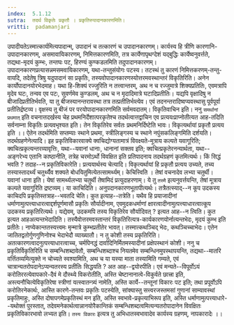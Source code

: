```yaml
---
index:  5.1.12
sutra:  तदर्थ विकृतेः प्रकृतौ । प्रकृतिरुपादानकारणमिति।
vritti:  padamanjari
---
```


उपादीयतेऽस्मात्कार्यमित्यपादान्म्, उपादानं च तत्कारणं च उपादानकारणम्। कार्यस्य हि त्रीणि कारणानि-उपादानकारणम्, असमावायिकारणम्, निमित्तकारणमिति, तत्र कार्येणापृथग्देशं यद्बुद्धिः कार्येष्वनुवर्त्तते, तद्यथा-मृदयं कुम्भः, तन्तघः पट, हिरण्यं कुण्कडलमिति तदुपादानकारणम्। उपादानकारणप्रत्यासन्नमसमवायिकारणम्, यथा-तन्तुसंयोगः पटस्य। तटस्थं तु कारणं निमित्तकरणम्-तन्तु-वायदि, तदेतेषु त्रिषु यदुपादानं सा प्रकृतिः, तस्यवोपादानकारणस्योत्तरमवस्थान्तरं विकृतिरिति। अनेन कार्योपादानयोरभेदमाह। यथा हि-शिक्यं रज्जुरिति न तत्त्वान्तरम्, अथ न च रज्जुमात्रे शिक्यप्रतितिः, एवमत्रापि मृदेव घटः, तन्वव एव पटः, सुवर्णमेव कुण्डलम्, अथ च न मृदादिमात्रे घटादिप्रतीतिः। यद्यपि वृक्षादिषु न बीजादिप्रतीतिर्भवति, या तु बीजस्यानन्तरावस्था तत्र तत्प्रतीतिर्भव्त्येव। एवं तदनन्तरादिष्वप्यवस्थासु पूर्वपूर्वा प्रतीतिर्द्रष्टव्य। वृक्षस्य तु बीजं पर परयोपादानकारणमिति सर्वमवदातम्। विकृतिवाचिन इति। ननु `समर्थानां प्रथमात्` इति वचनात्तदर्खस्य चेह प्रथमनिर्देशात्परकृतेश्च तदर्थत्वात्तद्वाचिन एव प्रत्ययःप्राप्नोतीत्यत आह-तदिति सर्वनाम्ना विकृतिः प्रत्यवभृश्यत इति। तेन विकृतिरेव सर्वतः प्रथमनिर्दिष्टेति भावः। विकृत्यर्थायां प्रकृतौ प्रत्यय इति ।।
	ऐतेन तदर्थमिति सप्तम्याः स्थाने प्रथमा, स्त्रीलिङ्गस्य च स्थाने नपुंसकलिङ्गमिति दर्शयति। तदर्थग्रहणेनेत्यादि। इह प्रकृतिविकारवाक्ये क्वचिद्योग्यतामात्रं विवक्ष्यते-मूत्राय कल्पते यवागूरिति; क्वचित्प्रकृत्यन्तरव्यावृत्तिः, यथा--यवानां धानाः, धानानां सक्तव इति; क्वचित्प्रकृतेरनन्यार्थता, यथा--अङ्गरेभ्य एतानि काष्ठानीति, तत्रेह चरमोऽर्थो विवक्षित इति प्रतिपादनाय तदर्थग्रहणं कृतमित्यर्थः। किं सिद्धं भवति ? तदाह--न प्रकृतिविकारेति। प्रत्ययार्थस्य चेत्यादि। विकृत्यर्थायां हि प्रकृतौ प्रत्यय उच्यते, तच्य तस्यास्तादर्थ्यं चतुर्थ्यैव शक्यते बोधयितुमित्येतत्सामर्थ्यम्। केचित्त्विति । तेषां वचनादेव लभ्या चतुर्थी।
	यवानां धाना इति। येषां सामर्थ्यलभ्या चतुर्थी तेषामिदं प्रत्युदाहरणाम्। ये तु `तस्मै` इत्यनुवर्त्तयन्ति, तेषां मूत्राय कल्पते यवागूरिति द्रष्टव्यम्।
	या काचिदिति। अनुपदानकारणभूतापीत्यर्थः। तत्रैतत्स्याद्--न कूप उदकस्य काचिदपि प्रकृतिस्तत्राह--भवतदि चेति। कुत इत्याह--तत्रेति। यथैव हि प्रयाजादीनां धर्माणामुत्पत्त्याधारत्वाद्दर्शपूर्णमासौ प्रकृतिः सौर्यादीनाम, एवमुदकधर्माणां क्षारत्वादीनामुत्पत्त्याधारत्वात्कूप उदकस्य प्रकृतिरित्यर्थः। यद्येवम्, उदकमपि तस्य विकृतिरेव सौर्यादिवत् ? इत्यत आह--न त्विति। कुत इत्यत आहअत्यन्तभेदादिति। तस्यैवोत्तरमवस्तान्तरं विकृतिरित्यत्र-कार्यकारणयोर्नात्यन्तभेदः, मृदयं कुम्भ इति प्रतीतेः। नाप्येकान्ततस्यत्त्वमः मृन्मात्रे कुम्भप्रतीतेर भावत्। तस्मात्कथञ्चिद् भेदः, कथञ्चिच्चाभेदः। एतेन जातितद्वतोर्गुणगुणिनोश्च भेदाभेदौ व्याख्यातौ।
	न तु कोशी तस्य प्रकृतिरिति। अतत्कारणत्वादनुत्पत्त्याधारत्वाच्च, चर्मपिनद्धं दार्वादिनिर्मितमस्यादीनां प्रक्षेपस्थानं कोशी। ननु च प्रकृतिर्विकृतिरिति च सम्बन्धिशब्दावेतौ, सम्बन्धिशब्दाश्च नियतमेव सम्बन्धिनमुपस्थापयन्ति, तद्यथा--मातरि वर्त्तितव्यमित्युक्ते न चोच्यते स्वश्यामिति, अथ च या यस्या माता तस्यामिति गम्यते, एवं चात्रान्यतरोपदानेऽप्यन्यतरस्य प्रतीतिः सिद्धयति ? अत आह--द्वयोरपीति। एवं मन्यते--विपूर्वोऽयं करोतिररत्येवापकारे-दैवं मे दौस्थ्ये विकरोतीति, अस्ति चेष्टानानात्वे-विकुर्वते छात्त्रा इति, अस्त्यनौचित्येविकृतिरेषा स्त्रीणां यत्स्वातन्त्र्यं नामेति, अस्ति कार्ये--तन्तूनां विकारः पट इति; तथा प्रपूर्वोऽपि करोतिरनेकार्थः, आस्ति कारणे-तन्तवः प्रकृतिः पटस्येति, सांक्यास्तु सत्त्वरजस्तमसां गुणानां साम्यावस्थां प्रकृतिमाहुः, अस्ति दोषापगमेप्रकृतिस्थं मन इति, अस्ति स्वभावे-प्रकृत्याभिरूप इति, अस्ति धर्माणामुत्पत्त्याधारे--यथोक्तं पुरस्तात्, तदेवमनेकार्थत्वान्नानयोरैकान्तिकं सम्बन्धिशब्दत्वमित्यन्यतरोपादानेन विवक्षितः प्रकृतिविकारभावो लभ्यत इति। `तस्य विकारः` इत्यत्र तु अभिधातस्वभावादेव कार्यस्य ग्रहणम्, नापकारादेः ।।

